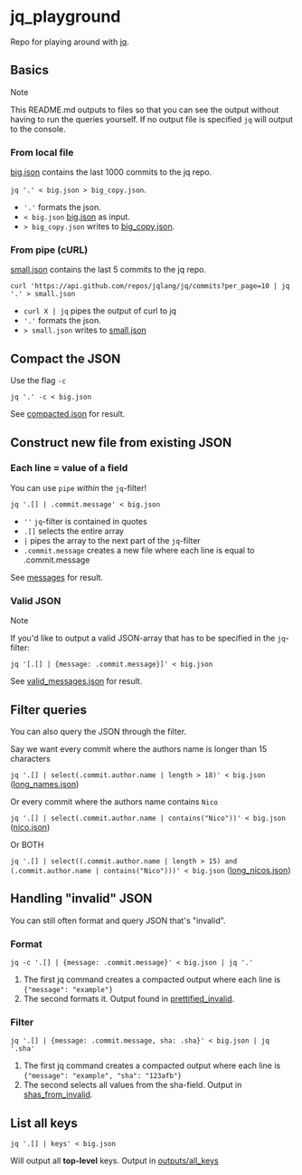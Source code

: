 # jq_playground

Repo for playing around with [jq](https://github.com/jqlang/jq).

## Basics

> [!NOTE]
> This README.md outputs to files so that you can see the output without having to run the queries yourself.
> If no output file is specified `jq` will output to the console.

### From local file

[big.json](big.json) contains the last 1000 commits to the jq repo.

`jq '.' < big.json > big_copy.json`.

- `'.'` formats the json.
- `< big.json` [big.json](big.json) as input.
- `> big_copy.json` writes to [big_copy.json](big_copy.json).

### From pipe (cURL)

[small.json](small.json) contains the last 5 commits to the jq repo.

`curl 'https://api.github.com/repos/jqlang/jq/commits?per_page=10 | jq '.' > small.json`

- `curl X | jq` pipes the output of curl to jq
- `'.'` formats the json.
- `> small.json` writes to [small.json](small.json)

## Compact the JSON

Use the flag `-c`

`jq '.' -c < big.json`

See [compacted.json](outputs/compacted.json) for result.

## Construct new file from existing JSON

### Each line = value of a field

You can use `pipe` _within_ the `jq`-filter!

`jq '.[] | .commit.message' < big.json`

- `''` `jq`-filter is contained in quotes
- `.[]` selects the entire array
- `|` pipes the array to the next part of the `jq`-filter
- `.commit.message` creates a new file where each line is equal to .commit.message

See [messages](outputs/messages) for result.

### Valid JSON

> [!NOTE]
> If you'd like to output a valid JSON-array that has to be specified in the `jq`-filter:

`jq '[.[] | {message: .commit.message}]' < big.json`

See [valid_messages.json](outputs/valid_messages.json) for result.

## Filter queries

You can also query the JSON through the filter.

Say we want every commit where the authors name is longer than 15 characters

`jq '.[] | select(.commit.author.name | length > 18)' < big.json` ([long_names.json](outputs/long_names.json))

Or every commit where the authors name contains `Nico`

`jq '.[] | select(.commit.author.name | contains("Nico"))' < big.json` ([nico.json](outputs/nico.json))

Or BOTH

`jq '.[] | select((.commit.author.name | length > 15) and (.commit.author.name | contains("Nico")))' < big.json` ([long_nicos.json](outputs/long_nicos.json))

## Handling "invalid" JSON

You can still often format and query JSON that's "invalid".

### Format

```
jq -c '.[] | {message: .commit.message}' < big.json | jq '.'
```

1. The first jq command creates a compacted output where each line is `{"message": "example"}`
2. The second formats it. Output found in [prettified_invalid](outputs/prettified_invalid.json).

### Filter

```
jq '.[] | {message: .commit.message, sha: .sha}' < big.json | jq '.sha'
```

1. The first jq command creates a compacted output where each line is `{"message": "example", "sha": "123afb"}`
2. The second selects all values from the sha-field. Output in [shas_from_invalid](outputs/shas_from_invalid).

## List all keys

`jq '.[] | keys' < big.json`

Will output all **top-level** keys. Output in [outputs/all_keys](outputs/all_keys)
